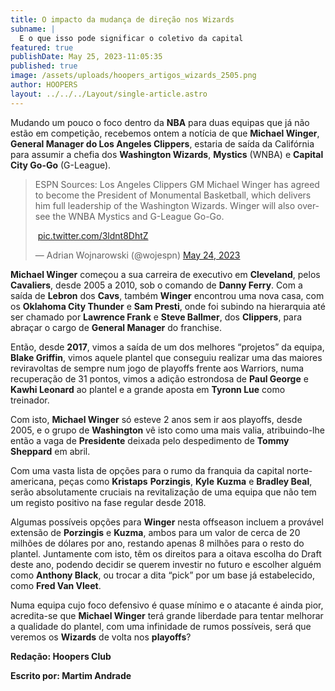 ```yaml
---
title: O impacto da mudança de direção nos Wizards
subname: |
  E o que isso pode significar o coletivo da capital
featured: true
publishDate: May 25, 2023-11:05:35
published: true
image: /assets/uploads/hoopers_artigos_wizards_2505.png
author: HOOPERS
layout: ../../../Layout/single-article.astro
---
```

Mudando um pouco o foco dentro da **NBA** para duas equipas que já não estão em competição, recebemos ontem a notícia de que **Michael Winger**, **General Manager do Los Angeles Clippers**, estaria de saída da Califórnia para assumir a chefia dos **Washington Wizards**, **Mystics** (WNBA) e **Capital City Go-Go** (G-League).

<blockquote class="twitter-tweet"><p lang="en" dir="ltr">ESPN Sources: Los Angeles Clippers GM Michael Winger has agreed to become the President of Monumental Basketball, which delivers him full leadership of the Washington Wizards. Winger will also oversee the WNBA Mystics and G-League Go-Go.



 <a href="https://t.co/3ldnt8DhtZ">pic.twitter.com/3ldnt8DhtZ</a></p>&mdash; Adrian Wojnarowski (@wojespn) <a href="https://twitter.com/wojespn/status/1661512038861111297?ref_src=twsrc%5Etfw">May 24, 2023</a></blockquote> <script async src="https://platform.twitter.com/widgets.js" charset="utf-8"></script>



**Michael Winger** começou a sua carreira de executivo em **Cleveland**, pelos **Cavaliers**, desde 2005 a 2010, sob o comando de **Danny Ferry**. Com a saída de **Lebron** dos **Cavs**, também **Winger** encontrou uma nova casa, com os **Oklahoma City Thunder** e **Sam Presti**, onde foi subindo na hierarquia até ser chamado por **Lawrence Frank** e **Steve Ballmer**, dos **Clippers**, para abraçar o cargo de **General Manager** do franchise.



Então, desde **2017**, vimos a saída de um dos melhores “projetos” da equipa, **Blake Griffin**, vimos aquele plantel que conseguiu realizar uma das maiores reviravoltas de sempre num jogo de playoffs frente aos Warriors, numa recuperação de 31 pontos, vimos a adição estrondosa de **Paul George** e **Kawhi Leonard** ao plantel e a grande aposta em **Tyronn Lue** como treinador.



Com isto, **Michael Winger** só esteve 2 anos sem ir aos playoffs, desde 2005, e o grupo de **Washington** vê isto como uma mais valia, atribuindo-lhe então a vaga de **Presidente** deixada pelo despedimento de **Tommy** **Sheppard** em abril.



Com uma vasta lista de opções para o rumo da franquia da capital norte-americana, peças como **Kristaps** **Porzingis**, **Kyle** **Kuzma** e **Bradley Beal**, serão absolutamente cruciais na revitalização de uma equipa que não tem um registo positivo na fase regular desde 2018.



Algumas possíveis opções para **Winger** nesta offseason incluem a provável extensão de **Porzingis** e **Kuzma**, ambos para um valor de cerca de 20 milhões de dólares por ano, restando apenas 8 milhões para o resto do plantel. Juntamente com isto, têm os direitos para a oitava escolha do Draft deste ano, podendo decidir se querem investir no futuro e escolher alguém como **Anthony Black**, ou trocar a dita “pick” por um base já estabelecido, como **Fred Van Vleet**.



Numa equipa cujo foco defensivo é quase mínimo e o atacante é ainda pior, acredita-se que **Michael Winger** terá grande liberdade para tentar melhorar a qualidade do plantel, com uma infinidade de rumos possíveis, será que veremos os **Wizards** de volta nos **playoffs**?



**Redação: Hoopers Club**

**Escrito por: Martim Andrade**